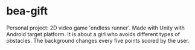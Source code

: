 # bea-gift
 Personal project: 2D video game 'endless runner'. Made with Unity with Android target platform. It is about a girl who avoids different types of obstacles. The background changes every five points scored by the user.
